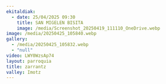 ```yaml
---
ekitaldiak:
  - date: 25/04/2025 09:30
    title: SAN MIGELEN BISITA
    image: /media/Screenshot_20250419_111110_OneDrive.webp
image: /media/20250425_105840.webp
gallery:
  - /media/20250425_105832.webp
  - "null"
video: LWY0WzsAp74
layout: parroquia
title: zarrantz
valley: Imotz
---
```

